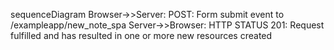 sequenceDiagram
Browser->>Server: POST:  Form submit event to /exampleapp/new_note_spa
Server->>Browser: HTTP STATUS 201: Request fulfilled and has resulted in one or more new resources created
